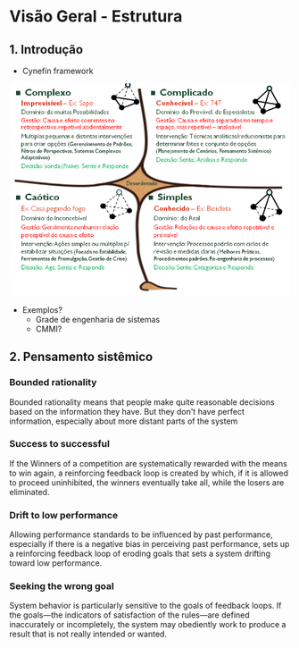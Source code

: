 # Visão Geral - Estrutura

## 1. Introdução

- Cynefin framework

![Cynefin framwork](cynefin.png)

- Exemplos?
  - Grade de engenharia de sistemas
  - CMMI?

## 2. Pensamento sistêmico

### Bounded rationality
Bounded rationality means that people make quite reasonable decisions based on the information they have. But they
don't have perfect information, especially about more distant parts of the system

### Success to successful
If the Winners of a competition are systematically
rewarded with the means to win again, a reinforcing
feedback loop is created by which, if it is allowed to
proceed uninhibited, the winners eventually take all,
while the losers are eliminated.

### Drift to low performance
Allowing performance standards to be influenced by
past performance, especially if there is a negative
bias in perceiving past performance, sets up a
reinforcing feedback loop of eroding goals that sets a
system drifting toward low performance.

### Seeking the wrong goal
System behavior is particularly sensitive to the goals
of feedback loops. If the goals—the indicators of
satisfaction of the rules—are defined inaccurately or
incompletely, the system may obediently work to
produce a result that is not really intended or wanted.